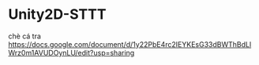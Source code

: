 # Unity2D-STTT
chè cá tra
https://docs.google.com/document/d/1y22PbE4rc2IEYKEsG33dBWThBdLlWrz0m1AVUDOynLU/edit?usp=sharing

